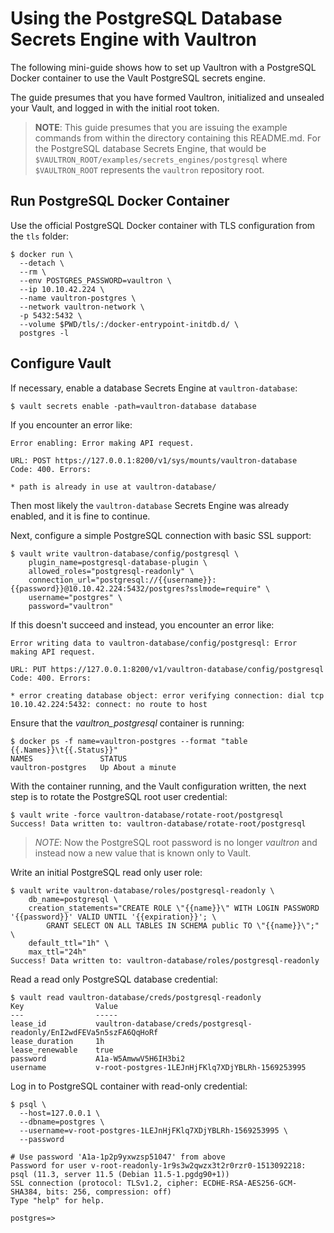 # Using the PostgreSQL Database Secrets Engine with Vaultron

The following mini-guide shows how to set up Vaultron with a PostgreSQL Docker
container to use the Vault PostgreSQL secrets engine.

The guide presumes that you have formed Vaultron, initialized and unsealed
your Vault, and logged in with the initial root token.

> **NOTE**: This guide presumes that you are issuing the example commands from within the directory containing this README.md. For the PostgreSQL database Secrets Engine, that would be `$VAULTRON_ROOT/examples/secrets_engines/postgresql` where `$VAULTRON_ROOT` represents the `vaultron` repository root.

## Run PostgreSQL Docker Container

Use the official PostgreSQL Docker container with TLS configuration from the `tls` folder:

```
$ docker run \
  --detach \
  --rm \
  --env POSTGRES_PASSWORD=vaultron \
  --ip 10.10.42.224 \
  --name vaultron-postgres \
  --network vaultron-network \
  -p 5432:5432 \
  --volume $PWD/tls/:/docker-entrypoint-initdb.d/ \
  postgres -l
```

## Configure Vault

If necessary, enable a database Secrets Engine at `vaultron-database`:

```
$ vault secrets enable -path=vaultron-database database
```

If you encounter an error like:

```
Error enabling: Error making API request.

URL: POST https://127.0.0.1:8200/v1/sys/mounts/vaultron-database
Code: 400. Errors:

* path is already in use at vaultron-database/
```

Then most likely the `vaultron-database` Secrets Engine was already enabled, and it is fine to continue.

Next, configure a simple PostgreSQL connection with basic SSL support:

```
$ vault write vaultron-database/config/postgresql \
    plugin_name=postgresql-database-plugin \
    allowed_roles="postgresql-readonly" \
    connection_url="postgresql://{{username}}:{{password}}@10.10.42.224:5432/postgres?sslmode=require" \
    username="postgres" \
    password="vaultron"
```

If this doesn't succeed and instead, you encounter an error like:

```
Error writing data to vaultron-database/config/postgresql: Error making API request.

URL: PUT https://127.0.0.1:8200/v1/vaultron-database/config/postgresql
Code: 400. Errors:

* error creating database object: error verifying connection: dial tcp 10.10.42.224:5432: connect: no route to host
```

Ensure that the _vaultron_postgresql_ container is running:

```
$ docker ps -f name=vaultron-postgres --format "table {{.Names}}\t{{.Status}}"
NAMES               STATUS
vaultron-postgres   Up About a minute
```

With the container running, and the Vault configuration written, the next step is to rotate the PostgreSQL root user credential:

```
$ vault write -force vaultron-database/rotate-root/postgresql
Success! Data written to: vaultron-database/rotate-root/postgresql
```

> *NOTE*: Now the PostgreSQL root password is no longer _vaultron_ and instead now a new value that is known only to Vault.

Write an initial PostgreSQL read only user role:

```
$ vault write vaultron-database/roles/postgresql-readonly \
    db_name=postgresql \
    creation_statements="CREATE ROLE \"{{name}}\" WITH LOGIN PASSWORD '{{password}}' VALID UNTIL '{{expiration}}'; \
        GRANT SELECT ON ALL TABLES IN SCHEMA public TO \"{{name}}\";" \
    default_ttl="1h" \
    max_ttl="24h"
Success! Data written to: vaultron-database/roles/postgresql-readonly
```

Read a read only PostgreSQL database credential:

```
$ vault read vaultron-database/creds/postgresql-readonly
Key                Value
---                -----
lease_id           vaultron-database/creds/postgresql-readonly/EnI2wdFEVa5n5szFA6QqHoRf
lease_duration     1h
lease_renewable    true
password           A1a-W5AmwwV5H6IH3bi2
username           v-root-postgres-1LEJnHjFKlq7XDjYBLRh-1569253995
```

Log in to PostgreSQL container with read-only credential:

```
$ psql \
  --host=127.0.0.1 \
  --dbname=postgres \
  --username=v-root-postgres-1LEJnHjFKlq7XDjYBLRh-1569253995 \
  --password

# Use password 'A1a-1p2p9yxwzsp51047' from above
Password for user v-root-readonly-1r9s3w2qwzx3t2r0rzr0-1513092218:
psql (11.3, server 11.5 (Debian 11.5-1.pgdg90+1))
SSL connection (protocol: TLSv1.2, cipher: ECDHE-RSA-AES256-GCM-SHA384, bits: 256, compression: off)
Type "help" for help.

postgres=>
```
